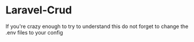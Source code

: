 # Laravel-Crud

If you're crazy enough to try to understand this do not forget to change the .env files to your config
